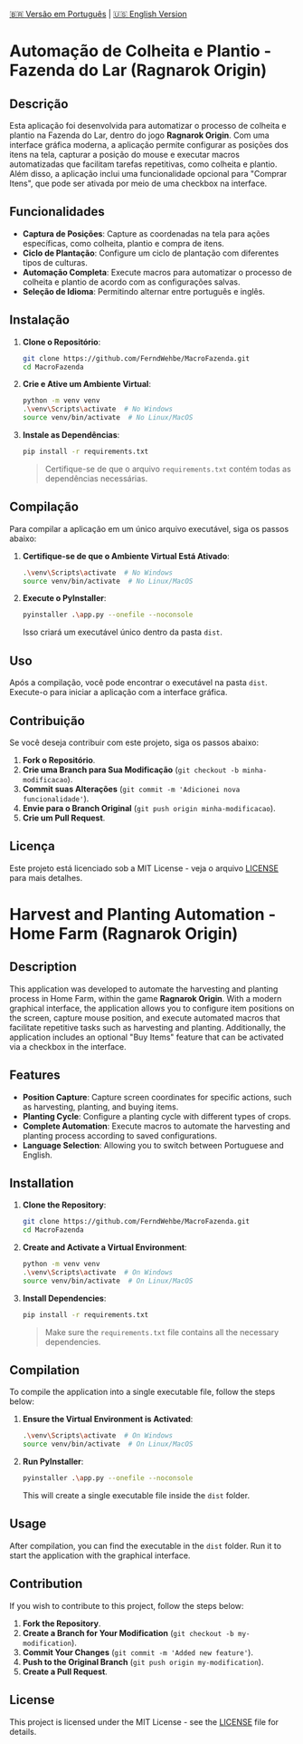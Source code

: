 
[🇧🇷 Versão em Português](#automação-de-colheita-e-plantio---fazenda-do-lar-ragnarok-origin) | [🇺🇸 English Version](#harvest-and-planting-automation---home-farm-ragnarok-origin)



# Automação de Colheita e Plantio - Fazenda do Lar (Ragnarok Origin)

## Descrição

Esta aplicação foi desenvolvida para automatizar o processo de colheita e plantio na Fazenda do Lar, dentro do jogo **Ragnarok Origin**. Com uma interface gráfica moderna, a aplicação permite configurar as posições dos itens na tela, capturar a posição do mouse e executar macros automatizadas que facilitam tarefas repetitivas, como colheita e plantio. Além disso, a aplicação inclui uma funcionalidade opcional para "Comprar Itens", que pode ser ativada por meio de uma checkbox na interface.

## Funcionalidades

- **Captura de Posições**: Capture as coordenadas na tela para ações específicas, como colheita, plantio e compra de itens.
- **Ciclo de Plantação**: Configure um ciclo de plantação com diferentes tipos de culturas.
- **Automação Completa**: Execute macros para automatizar o processo de colheita e plantio de acordo com as configurações salvas.
- **Seleção de Idioma**: Permitindo alternar entre português e inglês.

## Instalação

1. **Clone o Repositório**:
   ```bash
   git clone https://github.com/FerndWehbe/MacroFazenda.git
   cd MacroFazenda
   ```

2. **Crie e Ative um Ambiente Virtual**:
   ```bash
   python -m venv venv
   .\venv\Scripts\activate  # No Windows
   source venv/bin/activate  # No Linux/MacOS
   ```

3. **Instale as Dependências**:
   ```bash
   pip install -r requirements.txt
   ```

   > Certifique-se de que o arquivo `requirements.txt` contém todas as dependências necessárias.

## Compilação

Para compilar a aplicação em um único arquivo executável, siga os passos abaixo:

1. **Certifique-se de que o Ambiente Virtual Está Ativado**:
   ```bash
   .\venv\Scripts\activate  # No Windows
   source venv/bin/activate  # No Linux/MacOS
   ```

2. **Execute o PyInstaller**:
   ```bash
   pyinstaller .\app.py --onefile --noconsole
   ```

   Isso criará um executável único dentro da pasta `dist`.

## Uso

Após a compilação, você pode encontrar o executável na pasta `dist`. Execute-o para iniciar a aplicação com a interface gráfica.

## Contribuição

Se você deseja contribuir com este projeto, siga os passos abaixo:

1. **Fork o Repositório**.
2. **Crie uma Branch para Sua Modificação** (`git checkout -b minha-modificacao`).
3. **Commit suas Alterações** (`git commit -m 'Adicionei nova funcionalidade'`).
4. **Envie para o Branch Original** (`git push origin minha-modificacao`).
5. **Crie um Pull Request**.

## Licença

Este projeto está licenciado sob a MIT License - veja o arquivo [LICENSE](LICENSE) para mais detalhes.



# Harvest and Planting Automation - Home Farm (Ragnarok Origin)

## Description

This application was developed to automate the harvesting and planting process in Home Farm, within the game **Ragnarok Origin**. With a modern graphical interface, the application allows you to configure item positions on the screen, capture mouse position, and execute automated macros that facilitate repetitive tasks such as harvesting and planting. Additionally, the application includes an optional "Buy Items" feature that can be activated via a checkbox in the interface.

## Features

- **Position Capture**: Capture screen coordinates for specific actions, such as harvesting, planting, and buying items.
- **Planting Cycle**: Configure a planting cycle with different types of crops.
- **Complete Automation**: Execute macros to automate the harvesting and planting process according to saved configurations.
- **Language Selection**: Allowing you to switch between Portuguese and English.

## Installation

1. **Clone the Repository**:
   ```bash
   git clone https://github.com/FerndWehbe/MacroFazenda.git
   cd MacroFazenda
   ```

2. **Create and Activate a Virtual Environment**:
   ```bash
   python -m venv venv
   .\venv\Scripts\activate  # On Windows
   source venv/bin/activate  # On Linux/MacOS
   ```

3. **Install Dependencies**:
   ```bash
   pip install -r requirements.txt
   ```

   > Make sure the `requirements.txt` file contains all the necessary dependencies.

## Compilation

To compile the application into a single executable file, follow the steps below:

1. **Ensure the Virtual Environment is Activated**:
   ```bash
   .\venv\Scripts\activate  # On Windows
   source venv/bin/activate  # On Linux/MacOS
   ```

2. **Run PyInstaller**:
   ```bash
   pyinstaller .\app.py --onefile --noconsole
   ```

   This will create a single executable file inside the `dist` folder.

## Usage

After compilation, you can find the executable in the `dist` folder. Run it to start the application with the graphical interface.

## Contribution

If you wish to contribute to this project, follow the steps below:

1. **Fork the Repository**.
2. **Create a Branch for Your Modification** (`git checkout -b my-modification`).
3. **Commit Your Changes** (`git commit -m 'Added new feature'`).
4. **Push to the Original Branch** (`git push origin my-modification`).
5. **Create a Pull Request**.

## License

This project is licensed under the MIT License - see the [LICENSE](LICENSE) file for details.
